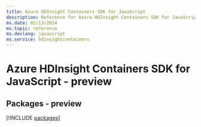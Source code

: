 ```yaml
---
title: Azure HDInsight Containers SDK for JavaScript
description: Reference for Azure HDInsight Containers SDK for JavaScript
ms.date: 02/13/2024
ms.topic: reference
ms.devlang: javascript
ms.service: hdinsightcontainers
---
```

# Azure HDInsight Containers SDK for JavaScript - preview
## Packages - preview
[!INCLUDE [packages](hdinsight-containers-index.md)]